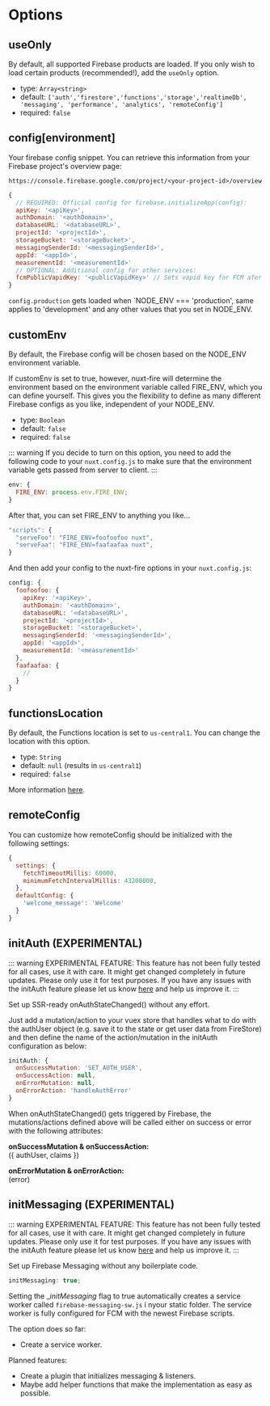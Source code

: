 # Options

## useOnly

By default, all supported Firebase products are loaded. If you only wish to load certain products (recommended!), add the `useOnly` option.

- type: `Array<string>`
- default: `['auth','firestore','functions','storage','realtimeDb', 'messaging', 'performance', 'analytics', 'remoteConfig']`
- required: `false`

## config[environment]

Your firebase config snippet. You can retrieve this information from your Firebase project's overview page:

`https://console.firebase.google.com/project/<your-project-id>/overview`

```js
{
  // REQUIRED: Official config for firebase.initializeApp(config):
  apiKey: '<apiKey>',
  authDomain: '<authDomain>',
  databaseURL: '<databaseURL>',
  projectId: '<projectId>',
  storageBucket: '<storageBucket>',
  messagingSenderId: '<messagingSenderId>',
  appId: '<appId>',
  measurementId: '<measurementId>'
  // OPTIONAL: Additional config for other services:
  fcmPublicVapidKey: '<publicVapidKey>' // Sets vapid key for FCM afer initialization
}
```

`config.production` gets loaded when `NODE_ENV === 'production', same applies to 'development' and any other values that you set in NODE_ENV.

## customEnv

By default, the Firebase config will be chosen based on the NODE_ENV environment variable.

If customEnv is set to true, however, nuxt-fire will determine the environment based on the environment variable called FIRE_ENV, which you can define yourself. This gives you the flexibility to define as many different Firebase configs as you like, independent of your NODE_ENV.

- type: `Boolean`
- default: `false`
- required: `false`

::: warning
If you decide to turn on this option, you need to add the following code to your `nuxt.config.js` to make sure that the environment variable gets passed from server to client.
:::

```js
env: {
  FIRE_ENV: process.env.FIRE_ENV;
}
```

After that, you can set FIRE_ENV to anything you like...

```js
"scripts": {
  "serveFoo": "FIRE_ENV=foofoofoo nuxt",
  "serveFaa": "FIRE_ENV=faafaafaa nuxt",
}
```

And then add your config to the nuxt-fire options in your `nuxt.config.js`:

```js
config: {
  foofoofoo: {
    apiKey: '<apiKey>',
    authDomain: '<authDomain>',
    databaseURL: '<databaseURL>',
    projectId: '<projectId>',
    storageBucket: '<storageBucket>',
    messagingSenderId: '<messagingSenderId>',
    appId: '<appId>',
    measurementId: '<measurementId>'
  },
  faafaafaa: {
    //
  }
}
```

## functionsLocation

By default, the Functions location is set to `us-central1`.
You can change the location with this option.

- type: `String`
- default: `null` (results in `us-central1`)
- required: `false`

More information [here](https://firebase.google.com/docs/functions/locations).

## remoteConfig

You can customize how remoteConfig should be initialized with the following settings:

```js
{
  settings: {
    fetchTimeoutMillis: 60000,
    minimumFetchIntervalMillis: 43200000,
  },
  defaultConfig: {
    'welcome_message': 'Welcome'
  }
}
```

## initAuth (EXPERIMENTAL)

::: warning
EXPERIMENTAL FEATURE: This feature has not been fully tested for all cases, use it with care. It might get changed completely in future updates. Please only use it for test purposes. If you have any issues with the initAuth feature please let us know [here](https://github.com/lupas/nuxt-fire/issues/53) and help us improve it.
:::

Set up SSR-ready onAuthStateChanged() without any effort.

Just add a mutation/action to your vuex store that handles what to do with the authUser object (e.g. save it to the state or get user data from FireStore) and then define the name of the action/mutation in the initAuth configuration as below:

```js
initAuth: {
  onSuccessMutation: 'SET_AUTH_USER',
  onSuccessAction: null,
  onErrorMutation: null,
  onErrorAction: 'handleAuthError'
}
```

When onAuthStateChanged() gets triggered by Firebase, the mutations/actions defined above will be called either on success or error with the following attributes:

**onSuccessMutation & onSuccessAction:**  
({ authUser, claims })

**onErrorMutation & onErrorAction:**  
(error)

## initMessaging (EXPERIMENTAL)

::: warning
EXPERIMENTAL FEATURE: This feature has not been fully tested for all cases, use it with care. It might get changed completely in future updates. Please only use it for test purposes. If you have any issues with the initAuth feature please let us know [here](https://github.com/lupas/nuxt-fire/issues) and help us improve it.
:::

Set up Firebase Messaging without any boilerplate code.

```js
initMessaging: true;
```

Setting the \__initMessaging_ flag to true automatically creates a service worker called `firebase-messaging-sw.js` i nyour static folder. The service worker is fully configured for FCM with the newest Firebase scripts.

The option does so far:

- Create a service worker.

Planned features:

- Create a plugin that initializes messaging & listeners.
- Maybe add helper functions that make the implementation as easy as possible.
